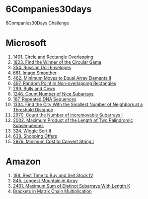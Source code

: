 # 6Companies30days
 6Companies30Days Challenge

# Microsoft
1) [1401. Circle and Rectangle Overlapping](https://leetcode.com/problems/circle-and-rectangle-overlapping)
2) [1823. Find the Winner of the Circular Game](https://leetcode.com/problems/find-the-winner-of-the-circular-game)
3) [354. Russian Doll Envelopes](https://leetcode.com/problems/russian-doll-envelopes)
4) [661. Image Smoother](https://leetcode.com/problems/image-smoother)
5) [462. Minimum Moves to Equal Array Elements II](https://leetcode.com/problems/minimum-moves-to-equal-array-elements-ii)
6) [497. Random Point in Non-overlapping Rectangles](https://leetcode.com/problems/random-point-in-non-overlapping-rectangles)
7) [299. Bulls and Cows](https://leetcode.com/problems/bulls-and-cows)
8) [1248. Count Number of Nice Subarrays](https://leetcode.com/problems/count-number-of-nice-subarrays)
9) [187. Repeated DNA Sequences](https://leetcode.com/problems/repeated-dna-sequences)
10) [1334. Find the City With the Smallest Number of Neighbors at a Threshold Distance](https://leetcode.com/problems/find-the-city-with-the-smallest-number-of-neighbors-at-a-threshold-distance)
11) [2970. Count the Number of Incremovable Subarrays I](https://leetcode.com/problems/count-the-number-of-incremovable-subarrays-i)
12) [2002. Maximum Product of the Length of Two Palindromic Subsequences](https://leetcode.com/problems/maximum-product-of-the-length-of-two-palindromic-subsequences)
13) [324. Wiggle Sort II](https://leetcode.com/problems/wiggle-sort-ii)
14) [638. Shopping Offers](https://leetcode.com/problems/shopping-offers)
15) [2976. Minimum Cost to Convert String I](https://leetcode.com/problems/minimum-cost-to-convert-string-i)

# Amazon
1) [188. Best Time to Buy and Sell Stock IV](https://leetcode.com/problems/best-time-to-buy-and-sell-stock-iv)
2) [845. Longest Mountain in Array](https://leetcode.com/problems/longest-mountain-in-array)
3) [2461. Maximum Sum of Distinct Subarrays With Length K](https://leetcode.com/problems/maximum-sum-of-distinct-subarrays-with-length-k)
4) [Brackets in Matrix Chain Multiplication](https://www.geeksforgeeks.org/problems/brackets-in-matrix-chain-multiplication1024/1)
